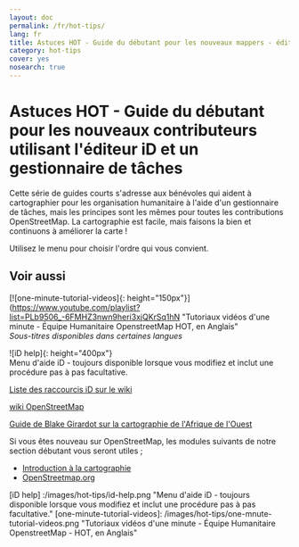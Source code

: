 ```yaml
---
layout: doc
permalink: /fr/hot-tips/
lang: fr
title: Astuces HOT - Guide du débutant pour les nouveaux mappers - éditeur iD
category: hot-tips
cover: yes
nosearch: true
---
```


Astuces HOT - Guide du débutant pour les nouveaux contributeurs  utilisant l'éditeur iD et un gestionnaire de tâches
================

Cette série de guides courts s'adresse aux bénévoles qui aident à cartographier pour les organisation humanitaire à l'aide d'un gestionnaire de tâches, mais les principes sont les mêmes pour toutes les contributions OpenStreetMap. La cartographie est facile, mais faisons la bien et continuons à améliorer la carte !

Utilisez le menu pour choisir l'ordre qui vous convient.  

Voir aussi  
---------

[![one-minute-tutorial-videos]{: height="150px"}](https://www.youtube.com/playlist?list=PLb9506_-6FMHZ3nwn9heri3xjQKrSq1hN "Tutoriaux vidéos d'une minute - Équipe Humanitaire OpenstreetMap HOT, en Anglais"  
*Sous-titres disponibles dans certaines langues*  

![iD help]{: height="400px"}  
Menu d'aide iD - toujours disponible lorsque vous modifiez et inclut une procédure pas à pas facultative.    
  
[Liste des raccourcis iD sur le wiki](https://wiki.openstreetmap.org/wiki/ID/Shortcuts)  

[wiki OpenStreetMap](https://wiki.openstreetmap.org/wiki/Main_Page)  

[Guide de Blake Girardot sur la cartographie de l'Afrique de l'Ouest](https://wiki.openstreetmap.org/wiki/User:Bgirardot/West_African_HOT_Mapping_Tips)  

Si vous êtes nouveau sur OpenStreetMap, les modules suivants de notre section débutant vous seront utiles ;  

- [Introduction à la cartographie](/fr/beginner/introduction/)  
- [OpenStreetmap.org](/fr/beginner/start-osm/)



[HOT logo with text]:/images/hot-tips/Hot_logo_with_text.svg
[iD help] :/images/hot-tips/id-help.png "Menu d'aide iD - toujours disponible lorsque vous modifiez et inclut une procédure pas à pas facultative."
[one-minute-tutorial-videos]: /images/hot-tips/one-mnute-tutorial-videos.png "Tutoriaux vidéos d'une minute - Équipe Humanitaire OpenstreetMap - HOT, en Anglais"